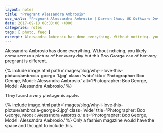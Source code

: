 ```yaml
---
layout: notes
title: "Pregnant Alessandra Ambrosio"
seo_title: "Pregnant Alessandra Ambrosio | Darren Shaw, UK Software Developer"
date: 2017-09-18 08:00:00 +0000
categories: notes
tags: [ photo, feed ]
excerpt: Alessandra Ambrosio has done everything. Without noticing, you likely come across a picture of her every day but this Boo George one of her very pregnant is different.  
---
```


Alessandra Ambrosio has done everything. Without noticing, you likely come across a picture of her every day but this
Boo George one of her very pregnant is different. 

{% include image.html path='images/blog/why-i-love-this-picture/ambrosia-george-1.jpg' class='wide' title='Photographer:
Boo George, Model: Alessandra Ambrosio.' alt='Photographer: Boo George, Model: Alessandra Ambrosio.' %}

They found a very photogenic apple.

{% include image.html path='images/blog/why-i-love-this-picture/ambrosia-george-2.jpg' class='wide' title='Photographer:
Boo George, Model: Alessandra Ambrosio.' alt='Photographer: Boo George, Model: Alessandra Ambrosio.' %}
Only a fashion magazine would have the space and thought to include this.


